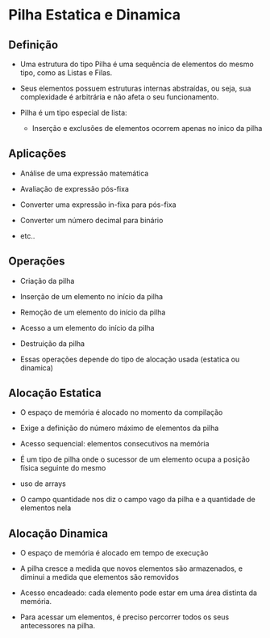 # Pilha Estatica e Dinamica

## Definição

* Uma estrutura do tipo Pilha é uma sequência de elementos do mesmo tipo, como as Listas e Filas.

* Seus elementos possuem estruturas internas abstraídas, ou seja, sua complexidade é arbitrária e não afeta o seu funcionamento.

* Pilha é um tipo especial de lista:

  * Inserção e exclusões de elementos ocorrem apenas no inico da pilha

## Aplicações

* Análise de uma expressão matemática

* Avaliação de expressão pós-fixa

* Converter uma expressão in-fixa para pós-fixa

* Converter um número decimal para binário

* etc..

## Operações

* Criação da pilha

* Inserção de um elemento no início da pilha

* Remoção de um elemento do início da pilha

* Acesso a um elemento do início da pilha

* Destruição da pilha

* Essas operações depende do tipo de alocação usada (estatica ou dinamica)

## Alocação Estatica

* O espaço de memória é alocado no momento da compilação

* Exige a definição do número máximo de elementos da pilha

* Acesso sequencial: elementos consecutivos na memória

* É um tipo de pilha onde o sucessor de um elemento ocupa a posição física seguinte do mesmo

* uso de arrays

* O campo quantidade nos diz o campo vago da pilha e a quantidade de elementos nela

## Alocação Dinamica

* O espaço de memória é alocado em tempo de execução

* A pilha cresce a medida que novos elementos são armazenados, e diminui a medida que elementos são removidos

* Acesso encadeado: cada elemento pode estar em uma área distinta da memória.

* Para acessar um elementos, é preciso percorrer todos os seus antecessores na pilha.
